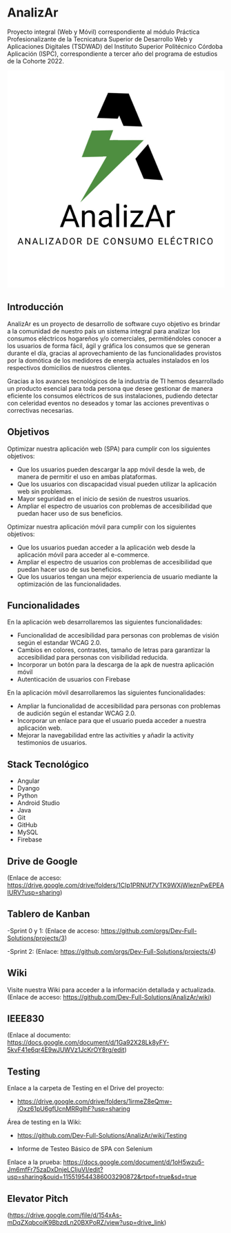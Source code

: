 # AnalizAr
Proyecto integral (Web y Móvil) correspondiente al módulo Práctica Profesionalizante de la Tecnicatura Superior de Desarrollo Web y Aplicaciones Digitales (TSDWAD) del Instituto Superior Politécnico Córdoba Aplicación (ISPC), correspondiente a tercer año del programa de estudios de la Cohorte 2022.

![imagen](https://github.com/Dev-Full-Solutions/AnalizArApp/blob/main/Imagenes/AnalizAr.jpg)

## Introducción
AnalizAr es un proyecto de desarrollo de software cuyo objetivo es brindar a la comunidad de nuestro país un sistema integral para analizar los consumos eléctricos hogareños y/o comerciales, permitiéndoles conocer a los usuarios de forma fácil, ágil y gráfica los consumos que se generan durante el día, gracias al aprovechamiento de las funcionalidades provistos por la domótica de los medidores de energía actuales instalados en los respectivos domicilios de nuestros clientes.

Gracias a los avances tecnológicos de la industria de TI hemos desarrollado un producto esencial para toda persona que desee gestionar de manera eficiente los consumos eléctricos de sus instalaciones, pudiendo detectar con celeridad eventos no deseados y tomar las acciones preventivas o correctivas necesarias.

## Objetivos
Optimizar nuestra aplicación web (SPA) para cumplir con los siguientes objetivos:
- Que los usuarios pueden descargar la app móvil desde la web, de manera de permitir el uso en ambas plataformas.
- Que los usuarios con discapacidad visual pueden utilizar la aplicación web sin problemas.
- Mayor seguridad en el inicio de sesión de nuestros usuarios.
- Ampliar el espectro de usuarios con problemas de accesibilidad que puedan hacer uso de sus beneficios.

Optimizar nuestra aplicación móvil para cumplir con los siguientes objetivos:
- Que los usuarios puedan acceder a la aplicación web desde la aplicación móvil para acceder al e-commerce.
- Ampliar el espectro de usuarios con problemas de accesibilidad que puedan hacer uso de sus beneficios.
- Que los usuarios tengan una mejor experiencia de usuario mediante la optimización de las funcionalidades.

## Funcionalidades
En la aplicación web desarrollaremos las siguientes funcionalidades:
- Funcionalidad de accesibilidad para personas con problemas de visión según el estandar WCAG 2.0.
- Cambios en colores, contrastes, tamaño de letras para garantizar la accesibilidad para personas con visibilidad reducida.
- Incorporar un botón para la descarga de la apk de nuestra aplicación móvil
- Autenticación de usuarios con Firebase

En la aplicación móvil desarrollaremos las siguientes funcionalidades:
- Ampliar la funcionalidad de accesibilidad para personas con problemas de audición según el estandar WCAG 2.0.
- Incorporar un enlace para que el usuario pueda acceder a nuestra aplicación web.
- Mejorar la navegabilidad entre las activities y añadir la activity testimonios de usuarios.

## Stack Tecnológico
- Angular
- Dyango
- Python
- Android Studio
- Java
- Git
- GitHub
- MySQL
- Firebase

## Drive de Google
(Enlace de acceso: https://drive.google.com/drive/folders/1CIp1PRNUf7VTK9WXjWleznPwEPEAIURV?usp=sharing)

## Tablero de Kanban
-Sprint 0 y 1: (Enlace de acceso: https://github.com/orgs/Dev-Full-Solutions/projects/3)

-Sprint 2: (Enlace: https://github.com/orgs/Dev-Full-Solutions/projects/4)

## Wiki
Visite nuestra Wiki para acceder a la información detallada y actualizada.
(Enlace de acceso: https://github.com/Dev-Full-Solutions/AnalizAr/wiki)

## IEEE830
(Enlace al documento: https://docs.google.com/document/d/1Ga92X28Lk8yFY-5kvF41e6qr4E9wJUWVz1JcKrOY8rg/edit)

## Testing
Enlace a la carpeta de Testing en el Drive del proyecto: 
- https://drive.google.com/drive/folders/1irmeZ8eQmw-jOxz61pU6gfUcnMRRgIhF?usp=sharing
 
Área de testing en la Wiki:
- https://github.com/Dev-Full-Solutions/AnalizAr/wiki/Testing
  
- Informe de Testeo Básico de SPA con Selenium

Enlace a la prueba: https://docs.google.com/document/d/1oH5wzu5-Jm6mfFr75zaDxDnjeLCIjuVI/edit?usp=sharing&ouid=115519544386003290872&rtpof=true&sd=true
  
## Elevator Pitch
(https://drive.google.com/file/d/154xAs-mDqZXqbcoiK9BbzdLn20BXPoRZ/view?usp=drive_link)
